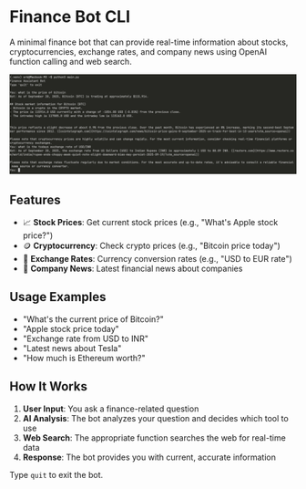 # Finance Bot CLI

A minimal finance bot that can provide real-time information about stocks, cryptocurrencies, exchange rates, and company news using OpenAI function calling and web search.

![Demo Screenshot](./screenshots/demo.png)

## Features

- 📈 **Stock Prices**: Get current stock prices (e.g., "What's Apple stock price?")
- 🪙 **Cryptocurrency**: Check crypto prices (e.g., "Bitcoin price today")
- 💱 **Exchange Rates**: Currency conversion rates (e.g., "USD to EUR rate")
- 📰 **Company News**: Latest financial news about companies

## Usage Examples

- "What's the current price of Bitcoin?"
- "Apple stock price today"
- "Exchange rate from USD to INR"
- "Latest news about Tesla"
- "How much is Ethereum worth?"

## How It Works

1. **User Input**: You ask a finance-related question
2. **AI Analysis**: The bot analyzes your question and decides which tool to use
3. **Web Search**: The appropriate function searches the web for real-time data
4. **Response**: The bot provides you with current, accurate information

Type `quit` to exit the bot.

